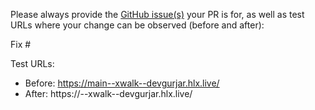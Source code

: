 Please always provide the [GitHub issue(s)](../issues) your PR is for, as well as test URLs where your change can be observed (before and after):

Fix #<gh-issue-id>

Test URLs:
- Before: https://main--xwalk--devgurjar.hlx.live/
- After: https://<branch>--xwalk--devgurjar.hlx.live/
